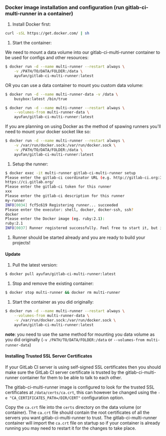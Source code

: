 
### Docker image installation and configuration (run gitlab-ci-multi-runner in a container)

1. Install Docker first:
  ```bash
  curl -sSL https://get.docker.com/ | sh
  ```

1. Start the container:

  We need to mount a data volume into our gitlab-ci-multi-runner container to be used for configs and other resources:
  ```bash
  $ docker run -d --name multi-runner --restart always \
      -v /PATH/TO/DATA/FOLDER:/data \
      ayufan/gitlab-ci-multi-runner:latest
  ```

  OR you can use a data container to mount you custom data volume:
  ```bash
  $ docker run -d --name multi-runner-data -v /data \
      busybox:latest /bin/true

  $ docker run -d --name multi-runner --restart always \
      --volumes-from multi-runner-data \
      ayufan/gitlab-ci-multi-runner:latest
  ```

  If you are planning on using Docker as the method of spawing runners you'll need to mount your docker socket like so:
  ```bash
  $ docker run -d --name multi-runner --restart always \
      -v /var/run/docker.sock:/var/run/docker.sock \
      -v /PATH/TO/DATA/FOLDER:/data \
      ayufan/gitlab-ci-multi-runner:latest
  ```

1. Setup the runner:
  ```bash
  $ docker exec -it multi-runner gitlab-ci-multi-runner setup
  Please enter the gitlab-ci coordinator URL (e.g. http://gitlab-ci.org:3000/ )
  https://ci.gitlab.org/
  Please enter the gitlab-ci token for this runner
  xxx
  Please enter the gitlab-ci description for this runner
  my-runner
  INFO[0034] fcf5c619 Registering runner... succeeded
  Please enter the executor: shell, docker, docker-ssh, ssh?
  docker
  Please enter the Docker image (eg. ruby:2.1):
  ruby:2.1
  INFO[0037] Runner registered successfully. Feel free to start it, but if it's running already the config should be automatically reloaded!
  ```

1. Runner should be started already and you are ready to build your projects!

#### Update

1. Pull the latest version:
  ```bash
  $ docker pull ayufan/gitlab-ci-multi-runner:latest
  ```

1. Stop and remove the existing container:
  ```bash
  $ docker stop multi-runner && docker rm multi-runner
  ```

1. Start the container as you did originally:
  ```bash
  $ docker run -d --name multi-runner --restart always \
      --volumes-from multi-runner-data \
      -v /var/run/docker.sock:/var/run/docker.sock \
      ayufan/gitlab-ci-multi-runner:latest
  ```
  **note**: you need to use the same method for mounting you data volume as you did originally (`-v /PATH/TO/DATA/FOLDER:/data` or `--volumes-from multi-runner-data`)

#### Installing Trusted SSL Server Certificates

If your GitLab CI server is using self-signed SSL certificates then you should make sure the GitLab CI server certificate is trusted by the gitlab-ci-multi-runner container for them to be able to talk to each other.

The gitlab-ci-multi-runner image is configured to look for the trusted SSL certificates at `/data/certs/ca.crt`, this can however be changed using the `-e "CA_CERTIFICATES_PATH=/DIR/CERT"` configuration option.

Copy the `ca.crt` file into the `certs` directory on the data volume (or container). The `ca.crt` file should contain the root certificates of all the servers you want gitlab-ci-multi-runner to trust.
The gitlab-ci-multi-runner container will import the `ca.crt` file on startup so if your container is already running you may need to restart it for the changes to take place.
